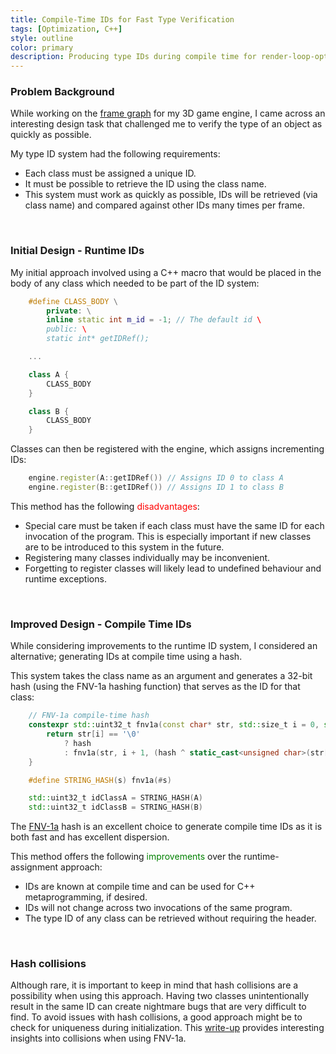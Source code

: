 ```yaml
---
title: Compile-Time IDs for Fast Type Verification
tags: [Optimization, C++]
style: outline
color: primary
description: Producing type IDs during compile time for render-loop-optimal type verification.
---
```


### Problem Background
While working on the [frame graph]({{site.baseurl}}/blog/the-g3d-frame-graph) for my 3D game engine, I came across an interesting design task that challenged me to verify
the type of an object as quickly as possible. 

My type ID system had the following requirements:
- Each class must be assigned a unique ID.
- It must be possible to retrieve the ID using the class name.
- This system must work as quickly as possible, IDs will be retrieved (via class name) and compared against other IDs many times per frame.

<br/>

### Initial Design - Runtime IDs
My initial approach involved using a C++ macro that would be placed in the body of any class which needed to be part of the ID system:

``` c++
    #define CLASS_BODY \
        private: \
        inline static int m_id = -1; // The default id \
        public: \
        static int* getIDRef();

    ...

    class A {
        CLASS_BODY
    }

    class B {
        CLASS_BODY
    }
```

Classes can then be registered with the engine, which assigns incrementing IDs:
``` c++
    engine.register(A::getIDRef()) // Assigns ID 0 to class A
    engine.register(B::getIDRef()) // Assigns ID 1 to class B
```

This method has the following <span style="color: red;">disadvantages</span>:
- Special care must be taken if each class must have the same ID for each invocation of the program. This is especially important if new classes are to be introduced to this system in the future.
- Registering many classes individually may be inconvenient.
- Forgetting to register classes will likely lead to undefined behaviour and runtime exceptions. 

<br/>

### Improved Design - Compile Time IDs

While considering improvements to the runtime ID system, I considered an alternative; generating IDs at compile time using a hash. 

This system takes the class name as an argument and generates a 32-bit hash (using the FNV-1a hashing function) that serves as the ID for that class:

```c++
    // FNV-1a compile-time hash
    constexpr std::uint32_t fnv1a(const char* str, std::size_t i = 0, std::uint32_t hash = 2166136261u) {
        return str[i] == '\0' 
            ? hash 
            : fnv1a(str, i + 1, (hash ^ static_cast<unsigned char>(str[i])) * 16777619u);
    }

    #define STRING_HASH(s) fnv1a(#s)

    std::uint32_t idClassA = STRING_HASH(A)
    std::uint32_t idClassB = STRING_HASH(B)
```

The [FNV-1a](http://www.isthe.com/chongo/tech/comp/fnv/index.html#history) hash is an excellent choice to generate compile time IDs as it is both fast and has excellent dispersion.

This method offers the following <span style="color: green;">improvements</span> over the runtime-assignment approach:
- IDs are known at compile time and can be used for C++ metaprogramming, if desired.
- IDs will not change across two invocations of the same program. 
- The type ID of any class can be retrieved without requiring the header.

<br/>

### Hash collisions

Although rare, it is important to keep in mind that hash collisions are a possibility when using this approach. Having two classes unintentionally result in the same ID can create nightmare bugs that are very difficult to find. To avoid issues with hash collisions, a good approach might be to check for uniqueness during initialization. This [write-up]("https://softwareengineering.stackexchange.com/questions/49550/which-hashing-algorithm-is-best-for-uniqueness-and-speed") provides interesting insights into collisions when using FNV-1a.


<br/>
<br/>
<br/>



